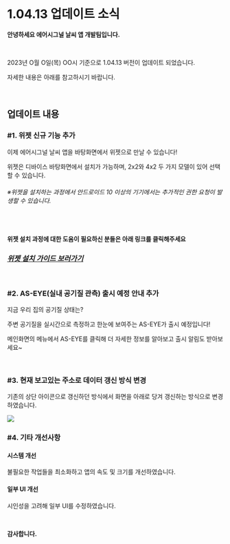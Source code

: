 <h1><strong>1.04.13 업데이트 소식</strong></h1>

<p><strong>안녕하세요 에어시그널 날씨 앱 개발팀입니다.</strong></p><br/>
<p>2023년 O월 O일(목) OO시 기준으로 1.04.13 버전이 업데이트 되었습니다.</p>
<p>자세한 내용은 아래를 참고하시기 바랍니다.</p><br/>

<h2><strong>업데이트 내용</strong></h2>

<h3><strong></strong>#1. 위젯 신규 기능 추가</h3>

<p>이제 에어시그널 날씨 앱을 바탕화면에서 위젯으로 만날 수 있습니다!</p>
<p>위젯은 디바이스 바탕화면에서 설치가 가능하며, 2x2와 4x2 두 가지 모델이 있어 선택할 수 있습니다.</p>

*<h6>※위젯을 설치하는 과정에서 안드로이드 10 이상의 기기에서는 추가적인 권한 요청이 발생할 수 있습니다.</h6>*<br/>

<h4>위젯 설치 과정에 대한 도움이 필요하신 분들은 아래 링크를 클릭해주세요</h4>

*<h3><a href=""><strong>위젯 설치 가이드 보러가기</strong></a></h3>*<br/>

<h3><strong>#2. AS-EYE(실내 공기질 관측) 출시 예정 안내 추가</strong></h3>

<p>지금 우리 집의 공기질 상태는?</p>
<p>주변 공기질을 실시간으로 측정하고 한눈에 보여주는 AS-EYE가 출시 예정입니다!</p>
<p>메인화면의 메뉴에서 AS-EYE를 클릭해 더 자세한 정보를 알아보고 출시 알림도 받아보세요~</p><br/>

<h3><strong>#3. 현재 보고있는 주소로 데이터 갱신 방식 변경</strong></h3>

<p>기존의 상단 아이콘으로 갱신하던 방식에서 화면을 아래로 당겨 갱신하는 방식으로 변경하였습니다.</p>

<img src="https://github.com/tekken5953/AS_Cloud_App/assets/52855326/1f9d3689-601a-475b-81f4-05854ea6cd7e"/><br/>

<h3><strong>#4. 기타 개선사항</strong></h3>

<h4><strong>시스템 개선</strong></h4>

<p>불필요한 작업들을 최소화하고 앱의 속도 및 크기를 개선하였습니다.</p>

<h4><strong>일부 UI 개선</strong></h4>

<p>시인성을 고려해 일부 UI를 수정하였습니다.</p><br/>

<p><strong>감사합니다.</strong></p>


